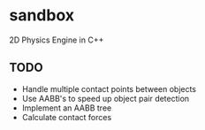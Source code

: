 sandbox
=======

2D Physics Engine in C++

TODO
-------

* Handle multiple contact points between objects
* Use AABB's to speed up object pair detection
* Implement an AABB tree
* Calculate contact forces
